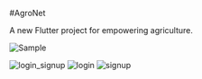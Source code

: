 #AgroNet

A new Flutter project for empowering agriculture.

![Sample](https://github.com/KRISHNA-663/AgroNet/assets/93438911/98624feb-228e-4e03-bbfc-0d6947e4cc17)


![login_signup](https://github.com/KRISHNA-663/AgroNet/assets/93438911/b82fdf11-da00-476b-be14-905efecf99b9) ![login](https://github.com/KRISHNA-663/AgroNet/assets/93438911/02cf7172-0319-4357-ae49-593d5ea48c9a) ![signup](https://github.com/KRISHNA-663/AgroNet/assets/93438911/0d18f07b-ecd6-48ed-a100-44fcdad7fce7)



